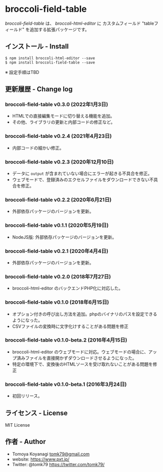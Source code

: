 # broccoli-field-table

_broccoli-field-table_ は、 _broccoli-html-editor_ に カスタムフィールド "tableフィールド" を追加する拡張パッケージです。

## インストール - Install

```
$ npm install broccoli-html-editor --save
$ npm install broccoli-field-table --save
```

※ 設定手順はTBD


## 更新履歴 - Change log

### broccoli-field-table v0.3.0 (2022年1月3日)

- HTMLでの直接編集モードに切り替える機能を追加。
- その他、ライブラリの更新と内部コードの修正など。

### broccoli-field-table v0.2.4 (2021年4月23日)

- 内部コードの細かい修正。

### broccoli-field-table v0.2.3 (2020年12月10日)

- データに `output` が含まれていない場合にエラーが起きる不具合を修正。
- ウェブモードで、登録済みのエクセルファイルをダウンロードできない不具合を修正。

### broccoli-field-table v0.2.2 (2020年6月21日)

- 外部依存パッケージのバージョンを更新。

### broccoli-field-table v0.1.1 (2020年5月19日)

- NodeJS版: 外部依存パッケージのバージョンを更新。

### broccoli-field-table v0.2.1 (2020年4月4日)

- 外部依存パッケージのバージョンを更新。

### broccoli-field-table v0.2.0 (2018年7月27日)

- broccoli-html-editor のバックエンドPHP化に対応した。

### broccoli-field-table v0.1.0 (2018年6月15日)

- オプション付きの呼び出し方法を追加。phpのバイナリのパスを設定できるようになった。
- CSVファイルの変換時に文字化けすることがある問題を修正

### broccoli-field-table v0.1.0-beta.2 (2016年4月15日)

- broccoli-html-editor のウェブモードに対応。ウェブモードの場合に、アップ済みファイルを直接開かずダウンロードさせるようになった。
- 特定の環境下で、変換後のHTMLソースを受け取れないことがある問題を修正

### broccoli-field-table v0.1.0-beta.1 (2016年3月24日)

- 初回リリース。

## ライセンス - License

MIT License


## 作者 - Author

- Tomoya Koyanagi <tomk79@gmail.com>
- website: <https://www.pxt.jp/>
- Twitter: @tomk79 <https://twitter.com/tomk79/>
